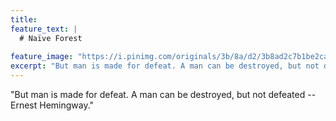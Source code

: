 ```yaml
---
title: 
feature_text: |
  # Naïve Forest  
  
feature_image: "https://i.pinimg.com/originals/3b/8a/d2/3b8ad2c7b1be2caf24321c852103598a.jpg"
excerpt: "But man is made for defeat. A man can be destroyed, but not defeated --Ernest Hemingway."
---
```

"But man is made for defeat. A man can be destroyed, but not defeated --Ernest Hemingway."
